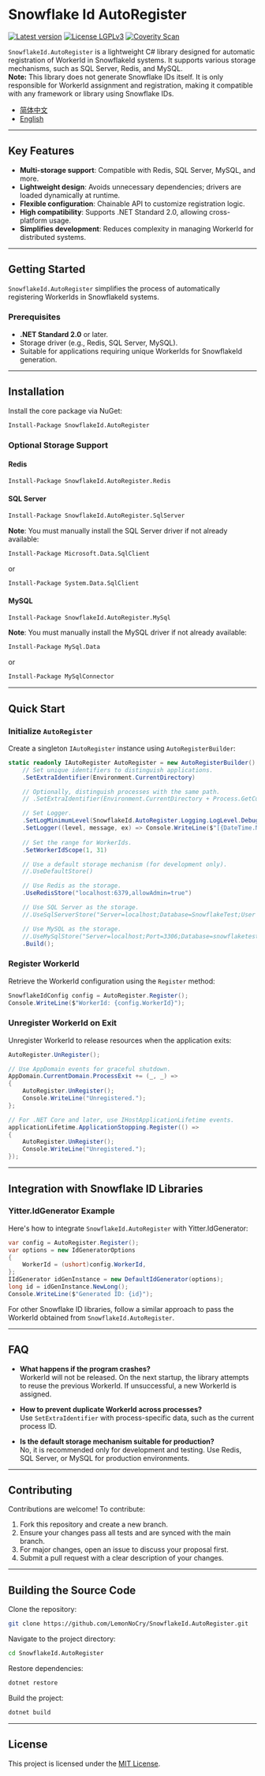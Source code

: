 # Snowflake Id AutoRegister

[![Latest version](https://img.shields.io/nuget/v/SnowflakeId.AutoRegister.svg?label=nuget)](https://www.nuget.org/packages/SnowflakeId.AutoRegister) [![License LGPLv3](https://img.shields.io/badge/license-MIT-blue)](https://choosealicense.com/licenses/mit/) [![Coverity Scan](https://scan.coverity.com/projects/30455/badge.svg)](https://scan.coverity.com/projects/lemonnocry-snowflakeid-autoregister)

`SnowflakeId.AutoRegister` is a lightweight C# library designed for automatic registration of WorkerId in SnowflakeId
systems. It supports various storage mechanisms, such as SQL Server, Redis, and MySQL.  
**Note:** This library does not generate Snowflake IDs itself. It is only responsible for WorkerId assignment and
registration, making it compatible with any framework or library using Snowflake IDs.

- [简体中文](README.md)
- [English](README.en.md)

---

## Key Features

- **Multi-storage support**: Compatible with Redis, SQL Server, MySQL, and more.
- **Lightweight design**: Avoids unnecessary dependencies; drivers are loaded dynamically at runtime.
- **Flexible configuration**: Chainable API to customize registration logic.
- **High compatibility**: Supports .NET Standard 2.0, allowing cross-platform usage.
- **Simplifies development**: Reduces complexity in managing WorkerId for distributed systems.

---

## Getting Started

`SnowflakeId.AutoRegister` simplifies the process of automatically registering WorkerIds in SnowflakeId systems.

### Prerequisites

- **.NET Standard 2.0** or later.
- Storage driver (e.g., Redis, SQL Server, MySQL).
- Suitable for applications requiring unique WorkerIds for SnowflakeId generation.

---

## Installation

Install the core package via NuGet:

```bash
Install-Package SnowflakeId.AutoRegister
```

### Optional Storage Support

#### Redis

```bash
Install-Package SnowflakeId.AutoRegister.Redis
```

#### SQL Server

```bash
Install-Package SnowflakeId.AutoRegister.SqlServer
```

**Note**: You must manually install the SQL Server driver if not already available:

```bash
Install-Package Microsoft.Data.SqlClient
```

or

```bash
Install-Package System.Data.SqlClient
```

#### MySQL

```bash
Install-Package SnowflakeId.AutoRegister.MySql
```

**Note**: You must manually install the MySQL driver if not already available:

```bash
Install-Package MySql.Data
```

or

```bash
Install-Package MySqlConnector
```

---

## Quick Start

### Initialize `AutoRegister`

Create a singleton `IAutoRegister` instance using `AutoRegisterBuilder`:

```csharp
static readonly IAutoRegister AutoRegister = new AutoRegisterBuilder()
    // Set unique identifiers to distinguish applications.
    .SetExtraIdentifier(Environment.CurrentDirectory)

    // Optionally, distinguish processes with the same path.
    // .SetExtraIdentifier(Environment.CurrentDirectory + Process.GetCurrentProcess().Id)

    // Set Logger.
    .SetLogMinimumLevel(SnowflakeId.AutoRegister.Logging.LogLevel.Debug)
    .SetLogger((level, message, ex) => Console.WriteLine($"[{DateTime.Now}] [{level}] {message} {ex}"))
    
    // Set the range for WorkerIds.
    .SetWorkerIdScope(1, 31)

    // Use a default storage mechanism (for development only).
    //.UseDefaultStore()

    // Use Redis as the storage.
    .UseRedisStore("localhost:6379,allowAdmin=true")

    // Use SQL Server as the storage.
    //.UseSqlServerStore("Server=localhost;Database=SnowflakeTest;User Id=sa;Password=123456;")

    // Use MySQL as the storage.
    //.UseMySqlStore("Server=localhost;Port=3306;Database=snowflaketest;Uid=test;Pwd=123456;SslMode=None;")
    .Build();
```

### Register WorkerId

Retrieve the WorkerId configuration using the `Register` method:

```csharp
SnowflakeIdConfig config = AutoRegister.Register();
Console.WriteLine($"WorkerId: {config.WorkerId}");
```

### Unregister WorkerId on Exit

Unregister WorkerId to release resources when the application exits:

```csharp
AutoRegister.UnRegister();

// Use AppDomain events for graceful shutdown.
AppDomain.CurrentDomain.ProcessExit += (_, _) =>
{
    AutoRegister.UnRegister();
    Console.WriteLine("Unregistered.");
};

// For .NET Core and later, use IHostApplicationLifetime events.
applicationLifetime.ApplicationStopping.Register(() =>
{
    AutoRegister.UnRegister();
    Console.WriteLine("Unregistered.");
});
```

---

## Integration with Snowflake ID Libraries

### Yitter.IdGenerator Example

Here's how to integrate `SnowflakeId.AutoRegister` with Yitter.IdGenerator:

```csharp
var config = AutoRegister.Register();
var options = new IdGeneratorOptions
{
    WorkerId = (ushort)config.WorkerId,
};
IIdGenerator idGenInstance = new DefaultIdGenerator(options);
long id = idGenInstance.NewLong();
Console.WriteLine($"Generated ID: {id}");
```

For other Snowflake ID libraries, follow a similar approach to pass the WorkerId obtained from
`SnowflakeId.AutoRegister`.

---

## FAQ

- **What happens if the program crashes?**  
  WorkerId will not be released. On the next startup, the library attempts to reuse the previous WorkerId. If
  unsuccessful, a new WorkerId is assigned.

- **How to prevent duplicate WorkerId across processes?**  
  Use `SetExtraIdentifier` with process-specific data, such as the current process ID.

- **Is the default storage mechanism suitable for production?**  
  No, it is recommended only for development and testing. Use Redis, SQL Server, or MySQL for production environments.

---

## Contributing

Contributions are welcome! To contribute:

1. Fork this repository and create a new branch.
2. Ensure your changes pass all tests and are synced with the main branch.
3. For major changes, open an issue to discuss your proposal first.
4. Submit a pull request with a clear description of your changes.

---

## Building the Source Code

Clone the repository:

```bash
git clone https://github.com/LemonNoCry/SnowflakeId.AutoRegister.git
```

Navigate to the project directory:

```bash
cd SnowflakeId.AutoRegister
```

Restore dependencies:

```bash
dotnet restore
```

Build the project:

```bash
dotnet build
```

---

## License

This project is licensed under the [MIT License](https://choosealicense.com/licenses/mit/).


